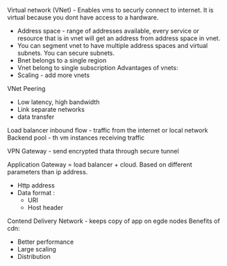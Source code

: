 

Virtual network (VNet) - Enables vms to securly connect to internet. It is virtual because you dont have access to a hardware. 
- Address space - range of addresses available, every service or resource that is in vnet will get an address from address space in vnet. 
- You can segment vnet to have multiple address spaces and virtual subnets. You can secure subnets. 
- Bnet belongs to a single region 
- Vnet belong to single subscription 
Advantages of vnets: 
- Scaling - add more vnets 

VNet Peering 
- Low latency, high bandwidth 
- Link separate networks 
- data transfer 

Load balancer 
inbound flow - traffic from the internet or local network 
Backend pool - th vm instances receiving traffic 

VPN Gateway - send encrypted thata through secure tunnel


Application Gateway = load balancer + cloud. Based on different parameters than ip address. 
- Http address 
- Data format : 
	- URI 
	- Host header

Contend Delivery Network - keeps copy of app on egde nodes 
Benefits of cdn: 
- Better performance 
- Large scaling 
- Distribution 
